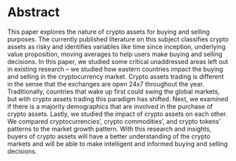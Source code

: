 # Abstract

This paper explores the nature of crypto assets for buying and selling purposes. The currently
published literature on this subject classifies crypto assets as risky and identifies variables like
time since inception, underlying value proposition, moving averages to help users make buying
and selling decisions. In this paper, we studied some critical unaddressed areas left out in
existing research – we studied how eastern countries impact the buying and selling in the
cryptocurrency market. Crypto assets trading is different in the sense that the exchanges are open
24x7 throughout the year. Traditionally, countries that wake up first could swing the global
markets, but with crypto assets trading this paradigm has shifted. Next, we examined if there is a
majority demographics that are involved in the purchase of crypto assets. Lastly, we studied the
impact of crypto assets on each other. We compared cryptocurrencies’, crypto commodities’, and
crypto tokens’ patterns to the market growth pattern. With this research and insights, buyers of
crypto assets will have a better understanding of the crypto markets and will be able to make
intelligent and informed buying and selling decisions.

